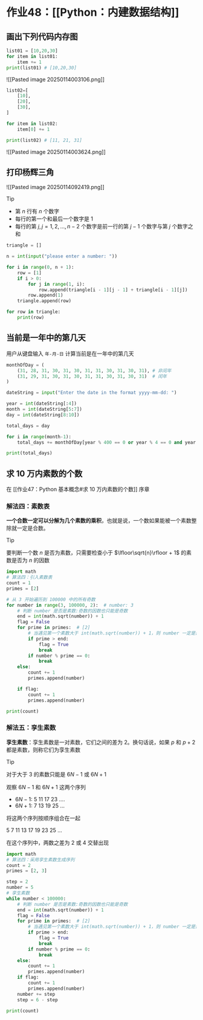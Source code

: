 # 作业48：[[Python：内建数据结构]]

## 画出下列代码内存图

```python
list01 = [10,20,30]
for item in list01:
	item += 1
print(list01) # [10,20,30]
```

![[Pasted image 20250114003106.png]]

```python
list02=[
	[10],
	[20],
	[30],
]

for item in list02:
	item[0] += 1

print(list02) # [11, 21, 31]
```

![[Pasted image 20250114003624.png]]

## 打印杨辉三角

![[Pasted image 20250114092419.png]]

> [!tip] 
> 
> + 第 $n$ 行有 $n$ 个数字
> + 每行的第一个和最后一个数字是 $1$
> + 每行的第 $j, j=1,2,...,n-2$ 个数字是前一行的第 $j-1$ 个数字与第 $j$ 个数字之和   

```python
triangle = []

n = int(input("please enter a number: "))

for i in range(0, n + 1):
    row = [1]
    if i > 0:
        for j in range(1, i):
            row.append(triangle[i - 1][j - 1] + triangle[i - 1][j])
        row.append(1)
    triangle.append(row)

for row in triangle:
    print(row)
```

## 当前是一年中的第几天

用户从键盘输入 `年-月-日` 计算当前是在一年中的第几天

```python
monthOfDay = (
    (31, 28, 31, 30, 31, 30, 31, 31, 30, 31, 30, 31), # 非闰年
    (31, 29, 31, 30, 31, 30, 31, 31, 30, 31, 30, 31)  # 闰年
)

dateString = input("Enter the date in the format yyyy-mm-dd: ")

year = int(dateString[:4])
month = int(dateString[5:7])
day = int(dateString[8:10])

total_days = day

for i in range(month-1):
    total_days += monthOfDay[year % 400 == 0 or year % 4 == 0 and year % 100 != 0][i]

print(total_days)
```

## 求 10 万内素数的个数

在 [[作业47：Python 基本概念#求 10 万内素数的个数]] 序章

### 解法四：素数表

**一个合数一定可以分解为几个素数的乘积**，也就是说，一个数如果能被一个素数整除就一定是合数。

> [!tip]
> 要判断一个数 $n$ 是否为素数，只需要检查小于 $\lfloor\sqrt{n}\rfloor + 1$ 的素数是否为 $n$ 的因数
> 
> 

```python
import math
# 算法四：引入素数表
count = 1
primes = [2]

# 从 3 开始遍历到 100000 中的所有奇数
for number in range(3, 100000, 2):  # number: 3
    # 判断 number 是否是素数:奇数的因数也只能是奇数
    end = int(math.sqrt(number)) + 1
    flag = False
    for prime in primes:  # [2]
        # 当遇见第一个素数大于 int(math.sqrt(number)) + 1，则 number 一定是素
        if prime > end:
            flag = True
            break
        if number % prime == 0:
            break
    else:
        count += 1
        primes.append(number)

    if flag:
        count += 1
        primes.append(number)

print(count)
```

### 解法五：孪生素数

**孪生素数**：孪生素数是一对素数，它们之间的差为 $2$。换句话说，如果 $p$  和 $p+2$  都是素数，则称它们为孪生素数

> [!tip]
> 
> 对于大于 $3$ 的素数只能是 $6N-1$ 或 $6N+1$
> 
> 观察 $6N-1$ 和 $6N+1$ 这两个序列
> + $6N-1$: 5 11 17 23 ....
> + $6N+1$: 7 13 19 25 ...
> 
> 将这两个序列按顺序组合在一起
> 
> 5 7 11 13 17 19 23 25 ...
> 
> 在这个序列中，两数之差为 $2$ 或 $4$ 交替出现
>

```python
import math
# 算法四：采用孪生素数生成序列
count = 2
primes = [2, 3]

step = 2
number = 5
# 孪生素数
while number < 100000:
    # 判断 number 是否是素数:奇数的因数也只能是奇数
    end = int(math.sqrt(number)) + 1
    flag = False
    for prime in primes:  # [2]
        # 当遇见第一个素数大于 int(math.sqrt(number)) + 1，则 number 一定是素数
        if prime > end:
            flag = True
            break
        if number % prime == 0:
            break
    else:
        count += 1
        primes.append(number)
    if flag:
        count += 1
        primes.append(number)
    number += step
    step = 6 - step

print(count)
```
